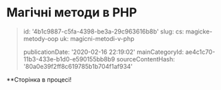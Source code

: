 Магічні методи в PHP
====================

> id: '4b1c9887-c5fa-4398-be3a-29c963616b8b'
> slug:
> 	cs: magicke-metody-oop
> 	uk: magicni-metodi-v-php
> 
> publicationDate: '2020-02-16 22:19:02'
> mainCategoryId: ae4c1c70-11b3-433e-b1d0-e590155bb8b9
> sourceContentHash: '80a0e39f2ff8c619785b1b704f1af934'

**Сторінка в процесі!
